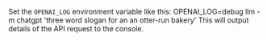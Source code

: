 Set the `OPENAI_LOG` environment variable like this:
OPENAI_LOG=debug llm -m chatgpt 'three word slogan for an an otter-run bakery'
This will output details of the API request to the console.